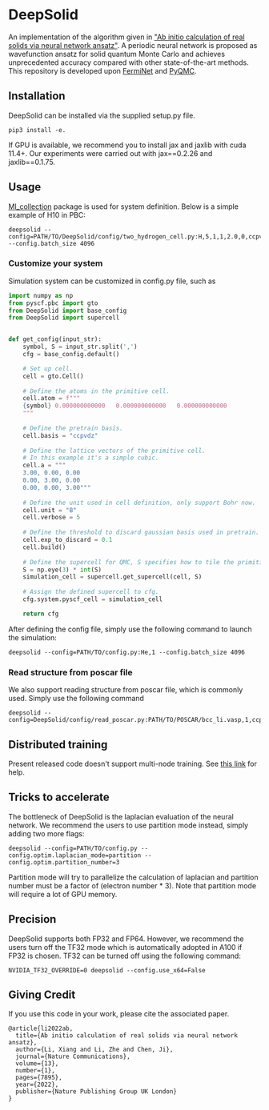 # DeepSolid

An implementation of the algorithm given in 
["Ab initio calculation of real solids via neural network ansatz"](https://rdcu.be/c4rNI). 
A periodic neural network is proposed as wavefunction ansatz for solid quantum Monte Carlo and achieves 
unprecedented accuracy compared with other state-of-the-art methods.
This repository is developed upon [FermiNet](https://github.com/deepmind/ferminet/tree/jax) 
and [PyQMC](https://github.com/WagnerGroup/pyqmc). 

## Installation

DeepSolid can be installed via the supplied setup.py file.
```shell
pip3 install -e.
```

If GPU is available, we recommend you to install jax and jaxlib with cuda 11.4+. 
Our experiments were carried out with jax==0.2.26 and jaxlib==0.1.75. 

## Usage

[Ml_collection](https://github.com/google/ml_collections) package is used for system definition. Below is a simple example of H10 in PBC:
```
deepsolid --config=PATH/TO/DeepSolid/config/two_hydrogen_cell.py:H,5,1,1,2.0,0,ccpvdz --config.batch_size 4096
```

### Customize your system
Simulation system can be customized in config.py file, such as

```python
import numpy as np
from pyscf.pbc import gto
from DeepSolid import base_config
from DeepSolid import supercell


def get_config(input_str):
    symbol, S = input_str.split(',')
    cfg = base_config.default()

    # Set up cell.
    cell = gto.Cell()
    
    # Define the atoms in the primitive cell.
    cell.atom = f"""
    {symbol} 0.000000000000   0.000000000000   0.000000000000
    """
    
    # Define the pretrain basis.
    cell.basis = "ccpvdz"
    
    # Define the lattice vectors of the primitive cell.
    # In this example it's a simple cubic.
    cell.a = """
    3.00, 0.00, 0.00
    0.00, 3.00, 0.00
    0.00, 0.00, 3.00"""
    
    # Define the unit used in cell definition, only support Bohr now. 
    cell.unit = "B"
    cell.verbose = 5
    
    # Define the threshold to discard gaussian basis used in pretrain.
    cell.exp_to_discard = 0.1
    cell.build()
    
    # Define the supercell for QMC, S specifies how to tile the primitive cell.
    S = np.eye(3) * int(S)
    simulation_cell = supercell.get_supercell(cell, S)
    
    # Assign the defined supercell to cfg.
    cfg.system.pyscf_cell = simulation_cell

    return cfg
```
After defining the config file, simply use the following command to launch the simulation:

```shell
deepsolid --config=PATH/TO/config.py:He,1 --config.batch_size 4096
```


### Read structure from poscar file

We also support reading structure from poscar file, which is commonly used. Simply use the following command
```shell
deepsolid --config=DeepSolid/config/read_poscar.py:PATH/TO/POSCAR/bcc_li.vasp,1,ccpvdz
```
## Distributed training
Present released code doesn't support multi-node training. See [this link](https://github.com/google/jax/pull/8364)
for help.

## Tricks to accelerate
The bottleneck of DeepSolid is the laplacian evaluation of the neural network. We recommend 
the users to use partition mode instead, simply adding two more flags:
```shell
deepsolid --config=PATH/TO/config.py --config.optim.laplacian_mode=partition --config.optim.partition_number=3
```
Partition mode will try to parallelize the calculation of laplacian and partition number must be a factor of 
(electron number * 3). Note that partition mode will require a lot of GPU memory.

## Precision
DeepSolid supports both FP32 and FP64. However, we recommend the users turn off the TF32 mode which 
is automatically adopted in A100 if FP32 is chosen. TF32 can be turned off using the following command:

```shell
NVIDIA_TF32_OVERRIDE=0 deepsolid --config.use_x64=False
```

## Giving Credit

If you use this code in your work, please cite the associated paper.

```
@article{li2022ab,
  title={Ab initio calculation of real solids via neural network ansatz},
  author={Li, Xiang and Li, Zhe and Chen, Ji},
  journal={Nature Communications},
  volume={13},
  number={1},
  pages={7895},
  year={2022},
  publisher={Nature Publishing Group UK London}
}
```
